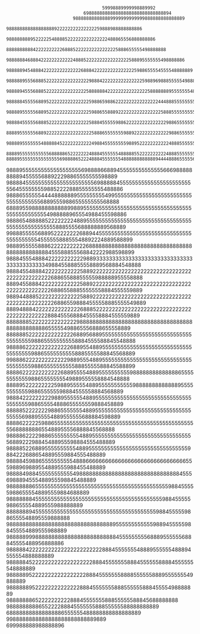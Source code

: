                                         59998889999998889992                                        
                                 698888888888888888888888888888894                                 
                             988888888888889999999999999888888888888889                             
                         988888888888888888922222222222222259888988888888886                         
                      98888888895222225488885222222222222222488865556888888886                      
                    888888888842222222222688852222222222222225888655555498888888                    
                 9888888468884222222222222488852222222222222222588895555555498888886                 
               9888889454888422222222222222688842222222222222225988655554555548888889               
             98888895556888522222222222222229888422222222222222259889698885555549888889             
            9888894555688852222222222222225888888422222222222222258888888955555554888889            
          98888845555688952222222222222225988659886222222222222222244488855555555554888889          
         98888955555688952222222222222225988655888922222222222222225888555555555555988889         
        988884555556888522222222222222258884555559886222222222222222988655555555555555688889        
       888895555556889222222222222222225888655555559889222222222222298865555555555555555598889       
     988889555555548888845222222222224988455555555988952222222222248885555555555555555555988889     
     888895555555555568888865222222248884555555488888552222222222488855555554666455555555598888     
    8888955555555555555569888865222488845555555488888888888894444888655555688888886555555598888    
   9888955555555555555555556988886688945555555555555566698888888889455555688922298865555555598889   
  988884555555555555555555555569888884555555555555555555555555564555555559885222288855555555488886  
  98886555555444488888895555555554995555555555555555555555555555555555556889555988655555555568888  
 6888955988888888888998895555555555555555555555555555555555555555555555554988888965554988455598886
 9888654888885222222224889555555555555555555555555555555555555555555555555558885555688888889568889
998885555568895222222226889445555555555555555555555555555555555555555455555588855548892224889588899
98889555558886222222222226888888888888888888888888888888888888888888888455588855568842222988598899
9888455548884222222222229889333333333333333333333333333333333333333333498845588855558889568884548888
98884554888422222222222588922222222222222222222222222222222222222222222268865588855555988888955558888
88894558884222222222222588922222222222222222222222222222222222222222222268865588855555558884555559889
988944888522222222222225889222222222222222222222222222222222222222222222268865598884555558885555549889
8889488842222222222222268885222222222222222222222222222222222222222222288845556888455558884555559889
8888888522222222222222988888888888888888888888888888888888888888888888655555498865556888655558889
8888885222222222222226889568895555555555555555555555555555555555555988655555555558884555588845548888
9888862222222222222268895548895555555555555555555555555555555555555988655555555558885555588845568889
9988862222222222222988955548895555555555555555555555555555555555555988655555555558885555588845588899
 88886222222222222688955554889555555555598888888888888865555555555598865555555549889555558884548888
 888895222222222598895555548895555555555598888888888888955555555555988655555598884555558884568889
  988842222222229889555555488955555555555555555555555555555555555555988655554888655555559888458889  
  88888522222229886555555548895555555555555555555555555555555555556988955554889555555688884598889  
   8888622222598865555555555555555555555555555555555555555555555568888888655488955556888845568888   
   988886222298865555555554889555555555555555555555555555555555688922298845488955598884555488889   
    988885226889555555555548895555555555555555555555555555555598842226886548895559884555488889    
     98888459886555555555548886666666666666666666666666666666555988969889554889555988455488889     
      98888498845555555555549888888888888888888888888888888845556988894555488955598845488889      
       98888888655555555555555555555555555555555555555555559884555559886555548895559884688889       
        98888888455555555555555555555555555555555555555555988455555988655554889555988888889        
          8888888945555555555555555555555555555555555555559884555559886555548895559888888          
           98888888888888888888888888888888895555555555559889455555988455554889555988889           
            9888889998888888888888888888888888455555555568889555555688845555488956888886            
              9888884222222222222222222222228884555555548889555555488894555554888888889              
                98888845222222222222222222288845555555888455555588884555555548888889                
                  98888895222222222222222228884555555588885555558889555555549888889                  
                    988888895222222222222228884555555588855555588845555498888889                    
                       988888886522222222228884555555588855555588845688888888                       
                          988888888865522228884555555588855555588888888889                          
                             688888888888888886555555488888888888888889                             
                                  9988888888888888888888888889889                                  
                                         699988888988888896                                         
